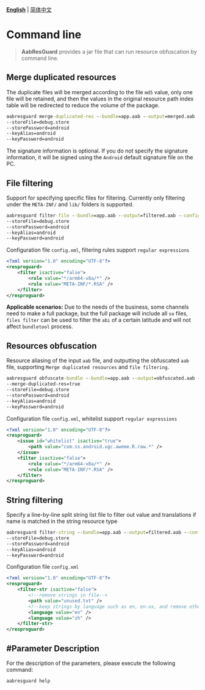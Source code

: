 **[English](COMMAND.md)** | [简体中文](../zh-cn/COMMAND.md)

# Command line

> **AabResGuard** provides a jar file that can run resource obfuscation by command line.

## Merge duplicated resources
The duplicate files will be merged according to the file `md5` value, only one file will be retained, and then the values in the original resource path index table will be redirected to reduce the volume of the package.
```cmd
aabresguard merge-duplicated-res --bundle=app.aab --output=merged.aab 
--storeFile=debug.store
--storePassword=android
--keyAlias=android
--keyPassword=android
```
The signature information is optional. If you do not specify the signature information, it will be signed using the `Android` default signature file on the PC.

## File filtering
Support for specifying specific files for filtering. Currently only filtering under the `META-INF/` and `lib/` folders is supported.
```cmd
aabresguard filter-file --bundle=app.aab --output=filtered.aab --config=config.xml
--storeFile=debug.store
--storePassword=android
--keyAlias=android
--keyPassword=android
```

Configuration file `config.xml`, filtering rules support `regular expressions`
```xml
<?xml version="1.0" encoding="UTF-8"?>
<resproguard>
    <filter isactive="false">
        <rule value="*/arm64-v8a/*" />
        <rule value="META-INF/*.RSA" />
    </filter>
</resproguard>
```
**Applicable scenarios:** Due to the needs of the business, some channels need to make a full package, but the full package will include all `so` files, `files filter` can be used to filter the `abi` of a certain latitude and will not affect `bundletool` process.

## Resources obfuscation
Resource aliasing of the input `aab` file, and outputting the obfuscated `aab` file, supporting `Merge duplicated resources` and `file filtering`.
```cmd
aabresguard obfuscate-bundle --bundle=app.aab --output=obfuscated.aab --config=config.xml --mapping=mapping.txt
--merge-duplicated-res=true
--storeFile=debug.store
--storePassword=android
--keyAlias=android
--keyPassword=android
```

Configuration file `config.xml`, whitelist support `regular expressions`
```xml
<?xml version="1.0" encoding="UTF-8"?>
<resproguard>
    <issue id="whitelist" isactive="true">
        <path value="com.ss.android.ugc.aweme.R.raw.*" />
    </issue>
    <filter isactive="false">
        <rule value="*/arm64-v8a/*" />
        <rule value="META-INF/*.RSA" />
    </filter>
</resproguard>
```

## String filtering
Specify a line-by-line split string list file to filter out value and translations if name is matched in the string resource type
```cmd
aabresguard filter-string --bundle=app.aab --output=filtered.aab --config=config.xml
--storeFile=debug.store
--storePassword=android
--keyAlias=android
--keyPassword=android
```
Configuration file `config.xml`
```xml
<?xml version="1.0" encoding="UTF-8"?>
<resproguard>
    <filter-str isactive="false">
        <!--remove strings in file-->
        <path value="unused.txt" />
        <!--keep strings by language such as en, en-xx, and remove others-->
        <language value="en" />
        <language value="zh" />
    </filter-str>
</resproguard>
```


## #Parameter Description
For the description of the parameters, please execute the following command:

```cmd
aabresguard help
```
